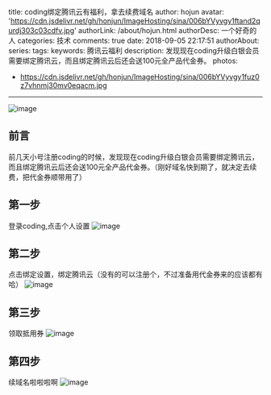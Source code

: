 title: coding绑定腾讯云有福利，拿去续费域名
author: hojun
avatar: 'https://cdn.jsdelivr.net/gh/honjun/ImageHosting/sina/006bYVyvgy1ftand2qurdj303c03cdfv.jpg'
authorLink: /about/hojun.html
authorDesc: 一个好奇的人
categories: 技术
comments: true
date: 2018-09-05 22:17:51
authorAbout:
series:
tags:
keywords: 腾讯云福利
description: 发现现在coding升级白银会员需要绑定腾讯云，而且绑定腾讯云后还会送100元全产品代金券。
photos:
 - https://cdn.jsdelivr.net/gh/honjun/ImageHosting/sina/006bYVyvgy1fuz0z7vhnmj30mv0eqacm.jpg
---
![image](https://cdn.jsdelivr.net/gh/honjun/ImageHosting/sina/006bYVyvgy1fuz0z7vhnmj30mv0eqacm.jpg)
## 前言
前几天小号注册coding的时候，发现现在coding升级白银会员需要绑定腾讯云，而且绑定腾讯云后还会送100元全产品代金券。（刚好域名快到期了，就决定去续费，把代金券顺带用了）

## 第一步
登录coding,点击个人设置
![image](https://cdn.jsdelivr.net/gh/honjun/ImageHosting/sina/006bYVyvgy1fuyyoi8m1ej30za0dlwfz.jpg)
## 第二步
点击绑定设置，绑定腾讯云（没有的可以注册个，不过准备用代金券来的应该都有哈）
![image](https://cdn.jsdelivr.net/gh/honjun/ImageHosting/sina/006bYVyvgy1fuyyrevyz3j30z20gm3zz.jpg)
## 第三步
领取抵用券
![image](https://cdn.jsdelivr.net/gh/honjun/ImageHosting/sina/006bYVyvgy1fuyyt2hqksj30xq0d3gph.jpg)
## 第四步
续域名啦啦啦啊
![image](https://cdn.jsdelivr.net/gh/honjun/ImageHosting/sina/006bYVyvgy1fuyyzx7q3rj30yb0efgmt.jpg)
